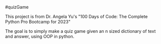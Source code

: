 #quizGame

This project is from Dr. Angela Yu's "100 Days of Code: The Complete Python Pro Bootcamp for 2023"

The goal is to simply make a quiz game given an n sized dictionary of text and answer, using OOP in python.

